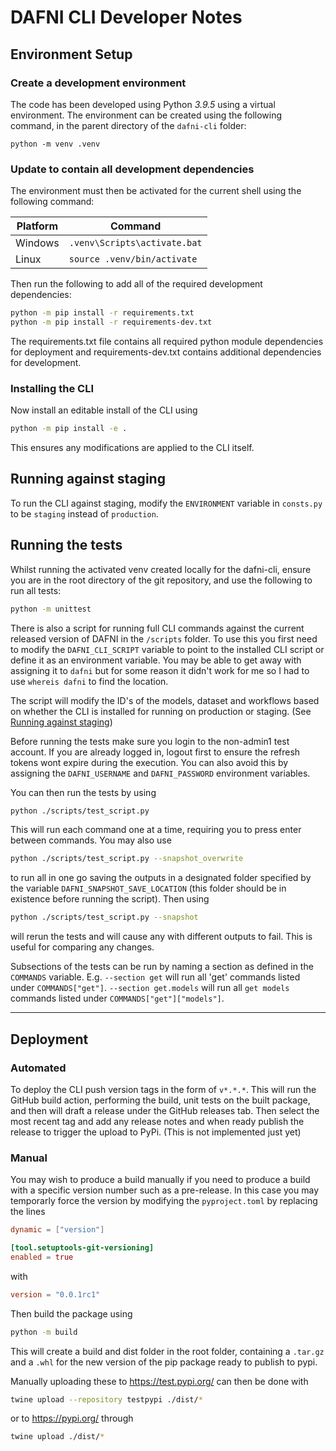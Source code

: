 # DAFNI CLI Developer Notes

## Environment Setup
### Create a development environment
The code has been developed using Python *3.9.5* using a virtual environment.
The environment can be created using the following command, in the parent directory of the `dafni-cli` folder:

`python -m venv .venv`

### Update to contain all development dependencies
The environment must then be activated for the current shell using the following command:

| Platform | Command |
| -------- | ------- |
| Windows | `.venv\Scripts\activate.bat` |
| Linux | `source .venv/bin/activate` |

Then run the following to add all of the required development dependencies:

```bash
python -m pip install -r requirements.txt
python -m pip install -r requirements-dev.txt
```

The requirements.txt file contains all required python module dependencies for deployment and requirements-dev.txt contains
additional dependencies for development.

### Installing the CLI

Now install an editable install of the CLI using

```bash
python -m pip install -e .
```

This ensures any modifications are applied to the CLI itself.

## Running against staging

To run the CLI against staging, modify the `ENVIRONMENT` variable in `consts.py` to be `staging` instead of `production`.

## Running the tests
Whilst running the activated venv created locally for the dafni-cli, ensure you are in the root directory of the git repository, and use the following to run all tests:

```bash
python -m unittest
```

There is also a script for running full CLI commands against the current released version of DAFNI in the `/scripts` folder. To use this you first need to modify the `DAFNI_CLI_SCRIPT` variable to point to the installed CLI script or define it as an environment variable. You may be able to get away with assigning it to `dafni` but for some reason it didn't work for me so I had to use `whereis dafni` to find the location.

The script will modify the ID's of the models, dataset and workflows based on whether the CLI is installed for running on production or staging. (See [Running against staging](#running-against-staging))

Before running the tests make sure you login to the non-admin1 test account. If you are already logged in, logout first to ensure the refresh tokens wont expire during the execution. You can also avoid this by assigning the `DAFNI_USERNAME` and `DAFNI_PASSWORD` environment variables.

You can then run the tests by using

```bash
python ./scripts/test_script.py
```

This will run each command one at a time, requiring you to press enter between commands. You may also use

```bash
python ./scripts/test_script.py --snapshot_overwrite
```

to run all in one go saving the outputs in a designated folder specified by the variable `DAFNI_SNAPSHOT_SAVE_LOCATION` (this folder should be in existence before running the script). Then using

```bash
python ./scripts/test_script.py --snapshot
```

will rerun the tests and will cause any with different outputs to fail. This is useful for comparing any changes.

Subsections of the tests can be run by naming a section as defined in the `COMMANDS` variable. E.g. `--section get` will run all 'get' commands listed under `COMMANDS["get"]`. `--section get.models` will run all `get models` commands listed under `COMMANDS["get"]["models"]`.

___
## Deployment 

### Automated

To deploy the CLI push version tags in the form of `v*.*.*`. This will run the GitHub build action, performing the build, unit tests on the built package, and then will draft a release under the GitHub releases tab. Then select the most recent tag and add any release notes and when ready publish the release to trigger the upload to PyPi. (This is not implemented just yet)

### Manual

You may wish to produce a build manually if you need to produce a build with a specific version number such as a pre-release. In this case you may temporarly force the version by modifying the `pyproject.toml` by replacing the lines

```toml
dynamic = ["version"]

[tool.setuptools-git-versioning]
enabled = true
```
with
```toml
version = "0.0.1rc1"
```

Then build the package using
```bash
python -m build
```

This will create a build and dist folder in the root folder, containing a `.tar.gz` and a `.whl` for the new version of the pip package ready to publish to pypi.

Manually uploading these to https://test.pypi.org/ can then be done with

```bash
twine upload --repository testpypi ./dist/*
```

or to https://pypi.org/ through

```bash
twine upload ./dist/*
```